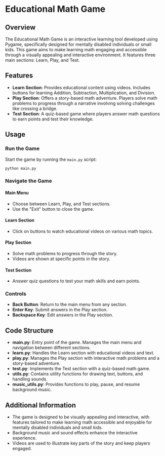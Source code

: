 # Educational Math Game

## Overview

The Educational Math Game is an interactive learning tool developed using Pygame, specifically designed for mentally disabled individuals or small kids. This game aims to make learning math engaging and accessible through a visually appealing and interactive environment. It features three main sections: Learn, Play, and Test.

## Features

- **Learn Section**: Provides educational content using videos. Includes buttons for learning Addition, Subtraction, Multiplication, and Division.
- **Play Section**: Offers a story-based math adventure. Players solve math problems to progress through a narrative involving solving challenges like crossing a bridge.
- **Test Section**: A quiz-based game where players answer math questions to earn points and test their knowledge.

## Usage

### Run the Game

Start the game by running the `main.py` script:

```bash
python main.py
```

### Navigate the Game

#### Main Menu
- Choose between Learn, Play, and Test sections.
- Use the "Exit" button to close the game.

#### Learn Section
- Click on buttons to watch educational videos on various math topics.

#### Play Section
- Solve math problems to progress through the story.
- Videos are shown at specific points in the story.

#### Test Section
- Answer quiz questions to test your math skills and earn points.

### Controls

- **Back Button**: Return to the main menu from any section.
- **Enter Key**: Submit answers in the Play section.
- **Backspace Key**: Edit answers in the Play section.


## Code Structure

- **main.py**: Entry point of the game. Manages the main menu and navigation between different sections.
- **learn.py**: Handles the Learn section with educational videos and text.
- **play.py**: Manages the Play section with interactive math problems and a story-based adventure.
- **test.py**: Implements the Test section with a quiz-based math game.
- **utils.py**: Contains utility functions for drawing text, buttons, and handling sounds.
- **music_utils.py**: Provides functions to play, pause, and resume background music.

## Additional Information

- The game is designed to be visually appealing and interactive, with features tailored to make learning math accessible and enjoyable for mentally disabled individuals and small kids.
- Background music and sound effects enhance the interactive experience.
- Videos are used to illustrate key parts of the story and keep players engaged.
